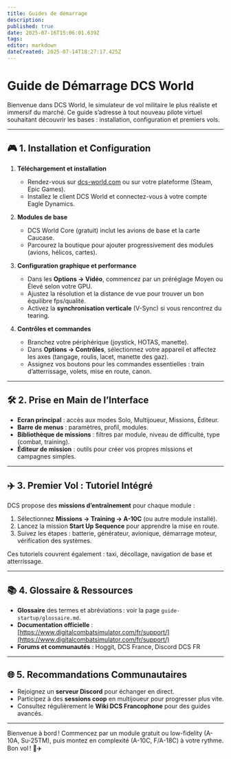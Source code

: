 ```yaml
---
title: Guides de démarrage
description: 
published: true
date: 2025-07-16T15:06:01.639Z
tags: 
editor: markdown
dateCreated: 2025-07-14T18:27:17.425Z
---
```


# Guide de Démarrage DCS World

Bienvenue dans DCS World, le simulateur de vol militaire le plus réaliste et immersif du marché. Ce guide s’adresse à tout nouveau pilote virtuel souhaitant découvrir les bases : installation, configuration et premiers vols.

---

## 🎮 1. Installation et Configuration

1. **Téléchargement et installation**

   * Rendez-vous sur [dcs-world.com](https://www.digitalcombatsimulator.com/fr/) ou sur votre plateforme (Steam, Epic Games).
   * Installez le client DCS World et connectez-vous à votre compte Eagle Dynamics.

2. **Modules de base**

   * DCS World Core (gratuit) inclut les avions de base et la carte Caucase.
   * Parcourez la boutique pour ajouter progressivement des modules (avions, hélicos, cartes).

3. **Configuration graphique et performance**

   * Dans les **Options → Vidéo**, commencez par un préréglage Moyen ou Élevé selon votre GPU.
   * Ajustez la résolution et la distance de vue pour trouver un bon équilibre fps/qualité.
   * Activez la **synchronisation verticale** (V-Sync) si vous rencontrez du tearing.

4. **Contrôles et commandes**

   * Branchez votre périphérique (joystick, HOTAS, manette).
   * Dans **Options → Contrôles**, sélectionnez votre appareil et affectez les axes (tangage, roulis, lacet, manette des gaz).
   * Assignez vos boutons pour les commandes essentielles : train d’atterrissage, volets, mise en route, canon.

---

## 🛠️ 2. Prise en Main de l’Interface

* **Ecran principal** : accès aux modes Solo, Multijoueur, Missions, Éditeur.
* **Barre de menus** : paramètres, profil, modules.
* **Bibliothèque de missions** : filtres par module, niveau de difficulté, type (combat, training).
* **Éditeur de mission** : outils pour créer vos propres missions et campagnes simples.

---

## ✈️ 3. Premier Vol : Tutoriel Intégré

DCS propose des **missions d’entraînement** pour chaque module :

1. Sélectionnez **Missions → Training → A-10C** (ou autre module installé).
2. Lancez la mission **Start Up Sequence** pour apprendre la mise en route.
3. Suivez les étapes : batterie, générateur, avionique, démarrage moteur, vérification des systèmes.

Ces tutoriels couvrent également : taxi, décollage, navigation de base et atterrissage.

---

## 📚 4. Glossaire & Ressources

* **Glossaire** des termes et abréviations : voir la page `guide-startup/glossaire.md`.
* **Documentation officielle** : [https://www.digitalcombatsimulator.com/fr/support/](https://www.digitalcombatsimulator.com/fr/support/)
* **Forums et communautés** : Hoggit, DCS France, Discord DCS FR

---

## 🌐 5. Recommandations Communautaires

* Rejoignez un **serveur Discord** pour échanger en direct.
* Participez à des **sessions coop** en multijoueur pour progresser plus vite.
* Consultez régulièrement le **Wiki DCS Francophone** pour des guides avancés.

---

Bienvenue à bord ! Commencez par un module gratuit ou low-fidelity (A-10A, Su-25TM), puis montez en complexité (A-10C, F/A-18C) à votre rythme. Bon vol ! 🚁✈️

